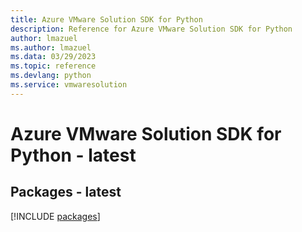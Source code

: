 ```yaml
---
title: Azure VMware Solution SDK for Python
description: Reference for Azure VMware Solution SDK for Python
author: lmazuel
ms.author: lmazuel
ms.data: 03/29/2023
ms.topic: reference
ms.devlang: python
ms.service: vmwaresolution
---
```

# Azure VMware Solution SDK for Python - latest
## Packages - latest
[!INCLUDE [packages](vmware-solution-index.md)]